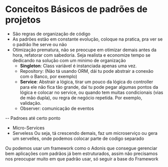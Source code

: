 # Conceitos Básicos de padrões de projetos
- São regras de organização de código
- As padrões estão em constante evolução, coloque na pratica, pra ver se o padrão lhe serve ou não
- Otimização prematura, não se preocupe em otimizar demais antes da hora, refatorar com sabedoria. Seja realista e economize tempo se dedicando na solução com um minimo de organização
  - **Singleton**: Class variável é instanciada apenas uma vez.
  - Repository: (Não tá usando ORM, dái tu pode abstrair a conexão com o Banco, por exemplo)
  - **Service**: Abstrair a lógica, tirar um pouco da lógica do controller para ele não fica tão grande, daí tu pode pegar algumas pontos da lógica e colocar no service, ou quando tem muitas condicionais (vias de mão dupla), ou regra de negócio repetida. Por exemplo, validação.
  - Observer: comunicação de eventos

-- Padroes até certo ponto
- Micro-Services
- Serveless
Ou seja, tá crescendo demais, faz um microserviço ou gera um servelles, onde podemos colocar parte de codigo separado

Ou podemos usar um framework como o Adonis que consegue gerenciar bem aplicações com padrãos já bem estruturados, assim não precisamos nos preocupar muito em que padrão usar, só seguir a base do Framework
